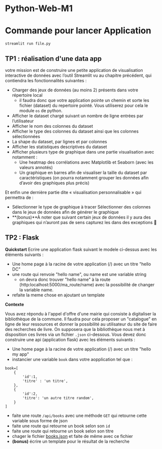 # Python-Web-M1

# Commande pour lancer Application
`streamlit run file.py`

## TP1 : réalisation d'une data app 

votre mission est de construire une petite application de visualisation interactive de données avec l’outil Streamlit vu au chapitre précédent, qui contiendra les fonctionnalités suivantes :   

* Charger des jeux de données (au moins 2) présents dans votre répertoire local
	* il faudra donc que votre application pointe un chemin et sorte les fichier (dataset) du repertoire pointé. Vous utiliserez pour cela le module `os` de python.
* Afficher le dataset chargé suivant un nombre de ligne entrées par l’utilisateur
* Afficher le nom des colonnes du dataset 
* Afficher le type des colonnes du dataset ainsi que les colonnes sélectionnées 
* La shape du dataset, par lignes et par colonnes
* Afficher les statistiques descriptives du dataset
* Afficher plusieurs type de graphique dans une partie visualisation avec notamment : 
	* Une heatmap des corrélations avec Matplotlib et Seaborn (avec les valeurs annotés)
	* Un graphique en barres afin de visualiser la taille du dataset par caractéristiques (on pourra notamment grouper les données afin d’avoir des graphiques plus précis)

Et enfin une dernière partie dite « visualisation personnalisable » qui permettra de : 

* Sélectionner le type de graphique à tracer
Sélectionner des colonnes dans le jeux de données afin de générer le graphique
* **(bonus)**À noter que suivant certain jeux de données il y aura des graphiques qui n’auront pas de sens capturez les dans des exceptions 🧐


## TP2 : Flask 

**Quickstart** 
Ecrire une application flask suivant le modele ci-dessus avec les éléments suivants :

* Une home page à la racine de votre application (/) avec un titre "hello DC"
* une route qui renvoie "hello name", ou name est une variable string 
	* on devra donc trouver "hello name" à la route (http:localhost:5000/ma_route/name) avec la possibilité de changer la variable name. 
* refaite la meme chose en ajoutant un template 

**Contexte**

Vous avez répondu à l'appel d'offre d'une mairie qui consiste à digitaliser la bibliothèque de la commune. Il faudra pour cela proposer un "catalogue" en ligne de leur ressources et donner la possibilité au utilisateur du site de faire des recherches de livre. On supposera que la bibliothèque nous met à disposition ces livres via un fichier `.json` ci-dessous. 
Vous devez donc construire une api (application flask) avec les éléments suivants :

* Une home page à la racine de votre application (/) avec un titre "hello my app"
* instancier une variable `book` dans votre aopplication tel que : 
```
book=[
	{
		'id':1,
		'titre' : 'un titre',
	},
	{
		'id':2,
		'titre': 'un autre titre random',
	}
]
```
* faite une route `/api/books` avec une méthode `GET` qui retourne cette variable sous forme de json 
* faite une route qui retourne un book selon son `id` 
* faite une route qui retourne un book selon son titre 
* chager le fichier [books.json](https://drive.google.com/file/d/1UdRCm5d5UAPnfjGes_rHZl2kDQ9NNAsG/view?usp=sharing) et faite de même avec ce fichier
* **(bonus)** écrire un template pour le résultat de la recherche
